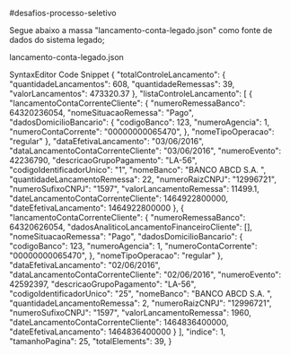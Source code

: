 #desafios-processo-seletivo

Segue abaixo a massa "lancamento-conta-legado.json" como fonte de dados do sistema legado;

lancamento-conta-legado.json
 
SyntaxEditor Code Snippet
{
        "totalControleLancamento": {
               "quantidadeLancamentos": 608,
               "quantidadeRemessas": 39,
               "valorLancamentos": 473320.37
        },
        "listaControleLancamento": [
          {
               "lancamentoContaCorrenteCliente": {
                 "numeroRemessaBanco": 64320236054,
                 "nomeSituacaoRemessa": "Pago",
                 "dadosDomicilioBancario": {
                       "codigoBanco": 123,
                       "numeroAgencia": 1,
                       "numeroContaCorrente": "00000000065470",
                 },
                 "nomeTipoOperacao": "regular"
               },
               "dataEfetivaLancamento": "03/06/2016",
               "dataLancamentoContaCorrenteCliente": "03/06/2016",
               "numeroEvento": 42236790,
               "descricaoGrupoPagamento": "LA-56",
               "codigoIdentificadorUnico": "1",
               "nomeBanco": "BANCO ABCD S.A.             ",
               "quantidadeLancamentoRemessa": 22,
               "numeroRaizCNPJ": "12996721",
               "numeroSufixoCNPJ": "1597",
               "valorLancamentoRemessa": 11499.1,
               "dateLancamentoContaCorrenteCliente": 1464922800000,
               "dateEfetivaLancamento": 1464922800000
          },
          {
               "lancamentoContaCorrenteCliente": {
                 "numeroRemessaBanco": 64320626054,
                 "dadosAnaliticoLancamentoFinanceiroCliente": [],
                 "nomeSituacaoRemessa": "Pago",
                 "dadosDomicilioBancario": {
                       "codigoBanco": 123,
                       "numeroAgencia": 1,
                       "numeroContaCorrente": "00000000065470",
                 },
                 "nomeTipoOperacao": "regular"
               },
               "dataEfetivaLancamento": "02/06/2016",
               "dataLancamentoContaCorrenteCliente": "02/06/2016",
               "numeroEvento": 42592397,
               "descricaoGrupoPagamento": "LA-56",
               "codigoIdentificadorUnico": "25",
               "nomeBanco": "BANCO ABCD S.A.             ",
               "quantidadeLancamentoRemessa": 2,
               "numeroRaizCNPJ": "12996721",
               "numeroSufixoCNPJ": "1597",
               "valorLancamentoRemessa": 1960,
               "dateLancamentoContaCorrenteCliente": 1464836400000,
               "dateEfetivaLancamento": 1464836400000
          }
        ],
        "indice": 1,
        "tamanhoPagina": 25,
        "totalElements": 39,
}
